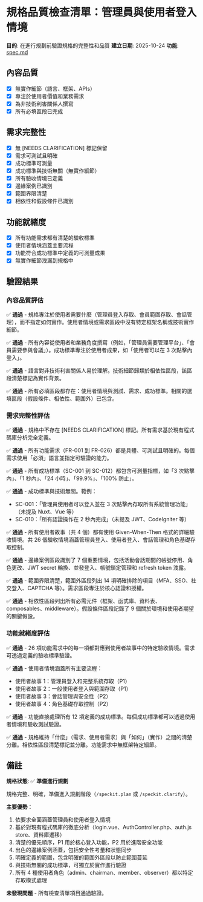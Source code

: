 # 規格品質檢查清單：管理員與使用者登入情境

**目的**: 在進行規劃前驗證規格的完整性和品質
**建立日期**: 2025-10-24
**功能**: [spec.md](/home/jarvis/project/bonus/urban_renewal/specs/002-admin-user/spec.md)

## 內容品質

- [x] 無實作細節（語言、框架、APIs）
- [x] 專注於使用者價值和業務需求
- [x] 為非技術利害關係人撰寫
- [x] 所有必填區段已完成

## 需求完整性

- [x] 無 [NEEDS CLARIFICATION] 標記保留
- [x] 需求可測試且明確
- [x] 成功標準可測量
- [x] 成功標準與技術無關（無實作細節）
- [x] 所有驗收情境已定義
- [x] 邊緣案例已識別
- [x] 範圍界限清楚
- [x] 相依性和假設條件已識別

## 功能就緒度

- [x] 所有功能需求都有清楚的驗收標準
- [x] 使用者情境涵蓋主要流程
- [x] 功能符合成功標準中定義的可測量成果
- [x] 無實作細節洩漏到規格中

## 驗證結果

### 內容品質評估
✅ **通過** - 規格專注於使用者需要什麼（管理員登入存取、會員範圍存取、會話管理），而不指定如何實作。使用者情境或需求區段中沒有特定框架名稱或技術實作細節。

✅ **通過** - 所有內容從使用者和業務角度撰寫（例如，「管理員需要管理平台」、「會員需要參與會議」）。成功標準專注於使用者成果，如「使用者可以在 3 次點擊內登入」。

✅ **通過** - 語言對非技術利害關係人易於理解。技術細節歸類於相依性區段，該區段清楚標記為實作背景。

✅ **通過** - 所有必填區段都存在：使用者情境與測試、需求、成功標準。相關的選填區段（假設條件、相依性、範圍外）已包含。

### 需求完整性評估
✅ **通過** - 規格中不存在 [NEEDS CLARIFICATION] 標記。所有需求基於現有程式碼庫分析完全定義。

✅ **通過** - 所有功能需求（FR-001 到 FR-026）都是具體、可測試且明確的。每個需求使用「必須」語言並指定可驗證的能力。

✅ **通過** - 所有成功標準（SC-001 到 SC-012）都包含可測量指標，如「3 次點擊內」、「1 秒內」、「24 小時」、「99.9%」、「100% 防止」。

✅ **通過** - 成功標準與技術無關。範例：
  - SC-001：「管理員使用者可以登入並在 3 次點擊內存取所有系統管理功能」（未提及 Nuxt、Vue 等）
  - SC-010：「所有認證操作在 2 秒內完成」（未提及 JWT、CodeIgniter 等）

✅ **通過** - 所有使用者故事（共 4 個）都有使用 Given-When-Then 格式的詳細驗收情境。共 26 個驗收情境涵蓋管理員登入、使用者登入、會話管理和角色基礎存取控制。

✅ **通過** - 邊緣案例區段識別了 7 個重要情境，包括活動會話期間的帳號停用、角色更改、JWT secret 輪換、並發登入、帳號鎖定管理和 refresh token 洩露。

✅ **通過** - 範圍界限清楚，範圍外區段列出 14 項明確排除的項目（MFA、SSO、社交登入、CAPTCHA 等）。需求區段專注於核心認證和授權。

✅ **通過** - 相依性區段列出所有必需元件（框架、函式庫、資料表、composables、middleware）。假設條件區段記錄了 9 個關於環境和使用者期望的關鍵假設。

### 功能就緒度評估
✅ **通過** - 26 項功能需求中的每一項都對應到使用者故事中的特定驗收情境。需求可透過定義的驗收標準驗證。

✅ **通過** - 使用者情境涵蓋所有主要流程：
  - 使用者故事 1：管理員登入和完整系統存取（P1）
  - 使用者故事 2：一般使用者登入與範圍存取（P1）
  - 使用者故事 3：會話管理與安全性（P2）
  - 使用者故事 4：角色基礎存取控制（P2）

✅ **通過** - 功能直接處理所有 12 項定義的成功標準。每個成功標準都可以透過使用者情境和驗收測試驗證。

✅ **通過** - 規格維持「什麼」（需求、使用者需求）與「如何」（實作）之間的清楚分離。相依性區段清楚標記並分離。功能需求中無框架特定細節。

## 備註

**規格狀態**: ✅ **準備進行規劃**

規格完整、明確，準備進入規劃階段（`/speckit.plan` 或 `/speckit.clarify`）。

**主要優勢**：
1. 依要求全面涵蓋管理員和使用者登入情境
2. 基於對現有程式碼庫的徹底分析（login.vue、AuthController.php、auth.js store、資料庫遷移）
3. 清楚的優先順序，P1 用於核心登入功能，P2 用於進階安全功能
4. 出色的邊緣案例涵蓋，包括安全性考量和狀態同步
5. 明確定義的範圍，包含明確的範圍外區段以防止範圍蔓延
6. 與技術無關的成功標準，可獨立於實作進行驗證
7. 所有 4 種使用者角色（admin、chairman、member、observer）都以特定存取模式處理

**未發現問題** - 所有檢查清單項目通過驗證。
